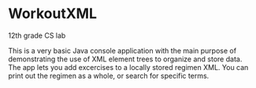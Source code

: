 # WorkoutXML
12th grade CS lab

This is a very basic Java console application with the main purpose of demonstrating the use of XML element trees to organize and store data.
The app lets you add excercises to a locally stored regimen XML. You can print out the regimen as a whole, or search for specific terms.
